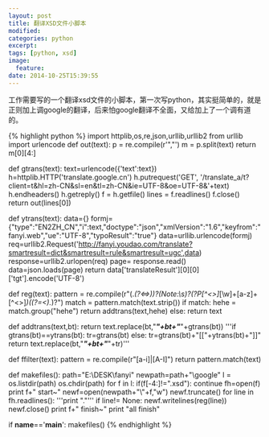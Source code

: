 ```yaml
---
layout: post
title: 翻译XSD文件小脚本
modified:
categories: python
excerpt:
tags: [python, xsd]
image:
  feature:
date: 2014-10-25T15:39:55
---
```


工作需要写的一个翻译xsd文件的小脚本，第一次写python，其实挺简单的，就是正则加上调google的翻译，后来怕google翻译不全面，又给加上了一个调有道的。

{% highlight python %}
import httplib,os,re,json,urllib,urllib2
from urllib import urlencode
def out(text):
    p = re.compile(r'","')
    m = p.split(text)
    return m[0][4:]

def gtrans(text):
    text=urlencode({'text':text})
    h=httplib.HTTP('translate.google.cn')
    h.putrequest('GET', '/translate_a/t?client=t&hl=zh-CN&sl=en&tl=zh-CN&ie=UTF-8&oe=UTF-8&'+text)
    h.endheaders()
    h.getreply()
    f = h.getfile()
    lines = f.readlines()
    f.close()
    return out(lines[0])

def ytrans(text):
    data={}
    formj={"type":"EN2ZH_CN","i":text,"doctype":"json","xmlVersion":"1.6","keyfrom":"fanyi.web","ue":"UTF-8","typoResult":"true"}
    data=urllib.urlencode(formj)
    req=urllib2.Request('http://fanyi.youdao.com/translate?smartresult=dict&smartresult=rule&smartresult=ugc',data)
    response=urllib2.urlopen(req)
    page= response.read()
    data=json.loads(page)
    return data['translateResult'][0][0]['tgt'].encode('UTF-8')

def reg(text):
    pattern = re.compile(r"(.*(?<=>))?(Note:\s)?(?P[^<>]*[\w]+[a-z]+[^<>]*)((?=<).*)?")
    match = pattern.match(text.strip())
    if match:
        hehe = match.group("hehe")
        return addtrans(text,hehe)
    else:
        return text

def addtrans(text,bt):
    return text.replace(bt,"***"+bt+"***"+gtrans(bt))
    '''if gtrans(bt)==ytrans(bt):
        tr=gtrans(bt)
    else:
        tr=gtrans(bt)+"[["+ytrans(bt)+"]]"
    return text.replace(bt,"***"+bt+"***"+tr)'''

def ffilter(text):
    pattern = re.compile(r"[a-i]|[A-I]")
    return pattern.match(text)

def makefiles():
    path="E:\\DESK\\fanyi"
    newpath=path+"\\google"
    l = os.listdir(path)
    os.chdir(path)
    for f in l:
        if(f[-4:]!=".xsd"):
            continue
        fh=open(f)
        print f+" start~"
        newf=open(newpath+"\\"+f,"w")
        newf.truncate()
        for line in fh.readlines():
            '''print "."'''
            if line!= None:
                newf.writelines(reg(line))
        newf.close()
        print f+" finish~"
    print "all finish"

if __name__=='__main__':
    makefiles()
{% endhighlight %}
